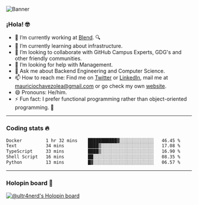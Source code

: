 ![Banner](banner.gif)
### ¡Hola! 🤓

- 🔭 I’m currently working at [Blend](https://blend.com/). 🔍
- 🌱 I’m currently learning about infrastructure.
- 👯 I’m looking to collaborate with GitHub Campus Experts, GDG's and other friendly communities.
- 🤔 I’m looking for help with Management.
- 💬 Ask me about Backend Engineering and Computer Science.
- 📫 How to reach me: Find me on [Twitter](https://twitter.com/ultr4nerd) or [LinkedIn](https://www.linkedin.com/in/ultr4nerd), mail me at [mauriciochavezolea@gmail.com](mailto:mauriciochavezolea@gmail.com) or go check my own [website](https://mauriciochavez.dev).
- 😄 Pronouns: He/him. 
- ⚡ Fun fact: I prefer functional programming rather than object-oriented programming. 🤭
---

### Coding stats 🔥

<!--START_SECTION:waka-->

```txt
Docker         1 hr 32 mins    ███████████▓░░░░░░░░░░░░░   46.45 %
Text           34 mins         ████▒░░░░░░░░░░░░░░░░░░░░   17.08 %
TypeScript     33 mins         ████▒░░░░░░░░░░░░░░░░░░░░   16.90 %
Shell Script   16 mins         ██░░░░░░░░░░░░░░░░░░░░░░░   08.35 %
Python         13 mins         █▓░░░░░░░░░░░░░░░░░░░░░░░   06.57 %
```

<!--END_SECTION:waka-->

---

### Holopin board 🦖

[![@ultr4nerd's Holopin board](https://holopin.me/ultr4nerd)](https://holopin.io/@ultr4nerd)
